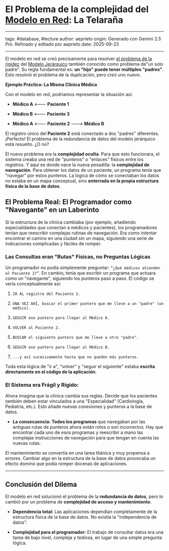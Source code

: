 # El Problema de la **complejidad** del [Modelo en Red](Historia%20Bases%20de%20Datos.md#Modelo%20de%20Red%20(o%20grafo)): La Telaraña

---

tags: #database, #lecture
author: aeprieto
origin: Generado con Gemini 2.5 Pro. Refinado y editado por aeprieto
date: 2025-09-23

---

El modelo en red se creó precisamente para resolver [el problema de la rigidez](Problema%20Modelo%20Jerárquico.md) del [Modelo Jerárquico](Historia%20Bases%20de%20Datos.md#Modelo%20Jerárquico) también conocido como problema de"un solo padre". Su regla fundamental es: **un "hijo" puede tener múltiples "padres"**. Esto resolvió el problema de la duplicación, pero creó uno nuevo.

**Ejemplo Práctico: La Misma Clínica Médica**

Con el modelo en red, podríamos representar la situación así:

- **Médico A** <--- **Paciente 1**
    
- **Médico B** <--- **Paciente 3**
    
- **Médico A** <--- **Paciente 2** ---> **Médico B**
    

El registro único del **Paciente 2** está conectado a dos "padres" diferentes. ¡Perfecto! El problema de la redundancia de datos del modelo jerárquico está resuelto. ¿O no?

El nuevo problema era la **complejidad oculta**. Para que esto funcionara, el sistema creaba una red de "punteros" o "enlaces" físicos entre los registros. Y aquí es donde nace la nueva pesadilla: la **complejidad de navegación**. Para obtener los datos de un paciente, un programa tenía que "navegar" por estos punteros. La lógica de cómo se conectaban los datos no estaba en un mapa conceptual, sino **enterrada en la propia estructura física de la base de datos**.

## El Problema Real: El Programador como "Navegante" en un Laberinto 

Si la estructura de la clínica cambiaba (por ejemplo, añadiendo especialidades que conectan a médicos y pacientes), los programadores tenían que reescribir complejas rutinas de navegación. Era como intentar encontrar el camino en una ciudad sin un mapa, siguiendo una serie de indicaciones complicadas y fáciles de romper.

### Las Consultas eran "Rutas" Físicas, no Preguntas Lógicas

Un programador no podía simplemente preguntar: `“¿Qué médicos atienden al Paciente 2?”`. En cambio, tenía que escribir un programa que actuara como un "navegante", siguiendo los punteros paso a paso. El código se vería conceptualmente así:

1. `IR AL registro del Paciente 2.`
    
2. `UNA VEZ AHÍ, buscar el primer puntero que me lleve a un "padre" (un médico).`
    
3. `SEGUIR ese puntero para llegar al Médico A.`
    
4. `VOLVER al Paciente 2.`
    
5. `BUSCAR el siguiente puntero que me lleve a otro "padre".`
    
6. `SEGUIR ese puntero para llegar al Médico B.`
    
7. `...y así sucesivamente hasta que no queden más punteros.`
    

Toda esta lógica de "ir a", "volver" y "seguir el siguiente" estaba **escrita directamente en el código de la aplicación**.
### El Sistema era Frágil y Rígido:

Ahora imagina que la clínica cambia sus reglas. Decide que los pacientes también deben estar vinculados a una "Especialidad" (Cardiología, Pediatría, etc.). Esto añade nuevas conexiones y punteros a la base de datos.

- **La consecuencia:** **Todos los programas** que navegaban por las antiguas rutas de punteros ahora están rotos o son incorrectos. Hay que encontrar cada uno de esos programas y reescribir a mano las complejas instrucciones de navegación para que tengan en cuenta las nuevas rutas.
    

El mantenimiento se convertía en una tarea titánica y muy propensa a errores. Cambiar algo en la estructura de la base de datos provocaba un efecto dominó que podía romper docenas de aplicaciones.

---

## Conclusión del Dilema

El modelo en red solucionó el problema de la **redundancia de datos**, pero lo cambió por un problema de **complejidad de acceso y mantenimiento**.

- **Dependencia total:** Las aplicaciones dependían completamente de la estructura física de la base de datos. No existía la "independencia de datos".
    
- **Complejidad para el programador:** El trabajo de consultar datos era una tarea de bajo nivel, compleja y tediosa, en lugar de una simple pregunta lógica.